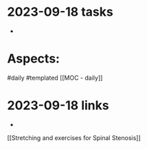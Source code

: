 
# 2023-09-18 tasks

- 

# Aspects:
#daily #templated
[[MOC - daily]]

# 2023-09-18 links
- 


[[Stretching and exercises for Spinal Stenosis]]